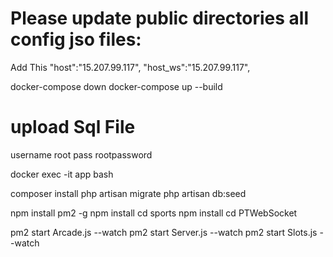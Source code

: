 # Please update public directories all config jso  files:
Add This
"host":"15.207.99.117",
"host_ws":"15.207.99.117",



docker-compose down
docker-compose up --build


# upload Sql File 
username root
pass     rootpassword

docker exec -it app bash

composer install
php artisan migrate
php artisan db:seed

npm install pm2 -g
npm install
cd sports
npm install
cd PTWebSocket


pm2 start Arcade.js --watch
pm2 start Server.js --watch
pm2 start Slots.js --watch

